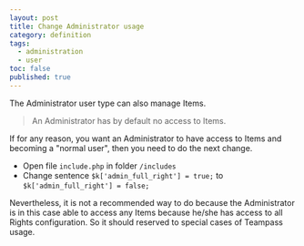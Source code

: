 ```yaml
---
layout: post
title: Change Administrator usage
category: definition
tags: 
  - administration
  - user
toc: false
published: true
---
```


The Administrator user type can also manage Items.


> An Administrator has by default no access to Items.

If for any reason, you want an Administrator to have access to Items and becoming a "normal user", then you need to do the next change.

* Open file `include.php` in folder `/includes`
* Change sentence `$k['admin_full_right'] = true;` to `$k['admin_full_right'] = false;`

Nevertheless, it is not a recommended way to do because the Administrator is in this case able to access any Items because he/she has access to all Rights configuration.
So it should reserved to special cases of Teampass usage.
